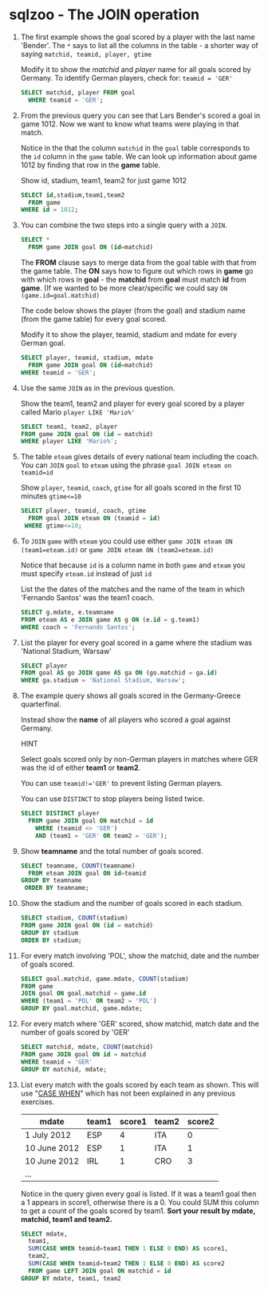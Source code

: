 # sqlzoo - The JOIN operation

1. The first example shows the goal scored by a player with the last name 'Bender'. The `*` says to list all the columns in the table - a shorter way of saying `matchid, teamid, player, gtime` 

   Modify it to show the *matchid* and *player* name for all goals scored by Germany. To identify German players, check for: `teamid = 'GER'`

   ```sql
   SELECT matchid, player FROM goal 
     WHERE teamid = 'GER';
   ```

2. From the previous query you can see that Lars Bender's scored a goal  in game 1012. Now we want to know what teams were playing in that match.

   Notice in the that the column `matchid` in the `goal` table corresponds to the `id` column in the `game` table. We can look up information about game 1012 by finding that row in the **game** table.

   Show id, stadium, team1, team2 for just game 1012

   ```sql
   SELECT id,stadium,team1,team2
     FROM game
   WHERE id = 1012;
   ```

3. You can combine the two steps into a single query with a `JOIN`.  

   ```sql
   SELECT *
     FROM game JOIN goal ON (id=matchid)
   ```

   The **FROM** clause says to merge data from the goal table with that from the game table. The **ON** says how to figure out which rows in **game** go with which rows in **goal** - the **matchid** from **goal** must match **id** from **game**. (If we wanted to be more clear/specific we could say 
   `ON (game.id=goal.matchid)`

   The code below shows the player (from the goal) and stadium name (from the game table) for every goal scored.

   Modify it to show the player, teamid, stadium and mdate for every German goal.

   ```sql
   SELECT player, teamid, stadium, mdate
     FROM game JOIN goal ON (id=matchid)
   WHERE teamid = 'GER';
   ```

4. Use the same `JOIN` as in the previous question. 

   Show the team1, team2 and player for every goal scored by a player called Mario `player LIKE 'Mario%'`

   ```sql
   SELECT team1, team2, player
   FROM game JOIN goal ON (id = matchid)
   WHERE player LIKE 'Mario%';
   ```

5. The table `eteam` gives details of every national team including the coach. You can `JOIN` `goal` to `eteam` using the phrase `goal JOIN eteam on teamid=id` 

   Show `player`, `teamid`, `coach`, `gtime` for all goals scored in the first 10 minutes `gtime<=10`

   ```sql
   SELECT player, teamid, coach, gtime
     FROM goal JOIN eteam ON (teamid = id)
    WHERE gtime<=10;
   ```

6. To `JOIN` `game` with `eteam` you could use either
    `game JOIN eteam ON (team1=eteam.id)` or `game JOIN eteam ON (team2=eteam.id)` 

   Notice that because `id` is a column name in both `game` and `eteam` you must specify `eteam.id` instead of just `id` 

   List the the dates of the matches and the name of the team in which 'Fernando Santos' was the team1 coach.

   ```sql
   SELECT g.mdate, e.teamname
   FROM eteam AS e JOIN game AS g ON (e.id = g.team1)
   WHERE coach = 'Fernando Santos';
   ```

7. List the player for every goal scored in a game where the stadium was 'National Stadium, Warsaw'

   ```sql
   SELECT player
   FROM goal AS go JOIN game AS ga ON (go.matchid = ga.id)
   WHERE ga.stadium = 'National Stadium, Warsaw';
   ```

8. The example query shows all goals scored in the Germany-Greece quarterfinal.

   Instead show the **name** of all players who scored a goal against Germany.

   HINT

   Select goals scored only by non-German players in matches where GER was the id of either **team1** or **team2**. 

   You can use `teamid!='GER'` to prevent listing German players. 

   You can use `DISTINCT` to stop players being listed twice. 

   ```sql
   SELECT DISTINCT player
     FROM game JOIN goal ON matchid = id 
       WHERE (teamid <> 'GER') 
       AND (team1 = 'GER' OR team2 = 'GER');
   ```

9. Show **teamname** and the total number of goals scored.

   ```sql
   SELECT teamname, COUNT(teamname)
     FROM eteam JOIN goal ON id=teamid
   GROUP BY teamname
    ORDER BY teamname;
   ```

10. Show the stadium and the number of goals scored in each stadium.

    ```sql
    SELECT stadium, COUNT(stadium)
    FROM game JOIN goal ON (id = matchid)
    GROUP BY stadium
    ORDER BY stadium;
    ```

11. For every match involving 'POL', show the matchid, date and the number of goals scored.

    ```sql
    SELECT goal.matchid, game.mdate, COUNT(stadium)
    FROM game
    JOIN goal ON goal.matchid = game.id
    WHERE (team1 = 'POL' OR team2 = 'POL')
    GROUP BY goal.matchid, game.mdate;
    ```

12. For every match where 'GER' scored, show matchid, match date and the number of goals scored by 'GER'

    ```sql
    SELECT matchid, mdate, COUNT(matchid)
    FROM game JOIN goal ON id = matchid
    WHERE teamid = 'GER'
    GROUP BY matchid, mdate;
    ```

13. List every match with the goals scored by each team as shown. This will use "[CASE WHEN](https://sqlzoo.net/wiki/CASE)" which has not been explained in any previous exercises.

    | mdate        | team1 | score1 | team2 | score2 |
    | ------------ | ----- | ------ | ----- | ------ |
    | 1 July 2012  | ESP   | 4      | ITA   | 0      |
    | 10 June 2012 | ESP   | 1      | ITA   | 1      |
    | 10 June 2012 | IRL   | 1      | CRO   | 3      |
    | ...          |       |        |       |        |

    Notice in the query given every goal is listed. If it  was a team1 goal then a 1 appears in score1, otherwise there is a 0.  You could SUM this column to get a count of the goals scored by team1. **Sort your result by mdate, matchid, team1 and team2.** 

    ```sql
    SELECT mdate,
      team1,
      SUM(CASE WHEN teamid=team1 THEN 1 ELSE 0 END) AS score1,
      team2,
      SUM(CASE WHEN teamid=team2 THEN 1 ELSE 0 END) AS score2
      FROM game LEFT JOIN goal ON matchid = id
    GROUP BY mdate, team1, team2
    ```

    